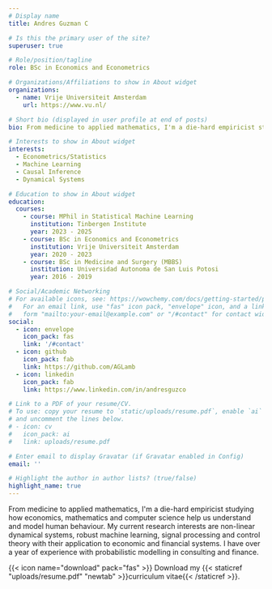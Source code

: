 ```yaml
---
# Display name
title: Andres Guzman C

# Is this the primary user of the site?
superuser: true

# Role/position/tagline
role: BSc in Economics and Econometrics

# Organizations/Affiliations to show in About widget
organizations:
  - name: Vrije Universiteit Amsterdam
    url: https://www.vu.nl/

# Short bio (displayed in user profile at end of posts)
bio: From medicine to applied mathematics, I'm a die-hard empiricist studying how economics, mathematics and computer science help us understand and model human behaviour.

# Interests to show in About widget
interests:
  - Econometrics/Statistics
  - Machine Learning
  - Causal Inference
  - Dynamical Systems

# Education to show in About widget
education:
  courses:
    - course: MPhil in Statistical Machine Learning
      institution: Tinbergen Institute
      year: 2023 - 2025
    - course: BSc in Economics and Econometrics
      institution: Vrije Universiteit Amsterdam
      year: 2020 - 2023
    - course: BSc in Medicine and Surgery (MBBS)
      institution: Universidad Autonoma de San Luis Potosi
      year: 2016 - 2019

# Social/Academic Networking
# For available icons, see: https://wowchemy.com/docs/getting-started/page-builder/#icons
#   For an email link, use "fas" icon pack, "envelope" icon, and a link in the
#   form "mailto:your-email@example.com" or "/#contact" for contact widget.
social:
  - icon: envelope
    icon_pack: fas
    link: '/#contact'
  - icon: github
    icon_pack: fab
    link: https://github.com/AGLamb
  - icon: linkedin
    icon_pack: fab
    link: https://www.linkedin.com/in/andresguzco

# Link to a PDF of your resume/CV.
# To use: copy your resume to `static/uploads/resume.pdf`, enable `ai` icons in `params.toml`,
# and uncomment the lines below.
# - icon: cv
#   icon_pack: ai
#   link: uploads/resume.pdf

# Enter email to display Gravatar (if Gravatar enabled in Config)
email: ''

# Highlight the author in author lists? (true/false)
highlight_name: true
---
```


From medicine to applied mathematics, I'm a die-hard empiricist studying how economics, mathematics and computer science help us understand and model human behaviour. My current research interests are non-linear dynamical systems, robust machine learning, signal processing and control theory with their application to economic and financial systems. I have over a year of experience with probabilistic modelling in consulting and finance.

{{< icon name="download" pack="fas" >}} Download my {{< staticref "uploads/resume.pdf" "newtab" >}}curriculum vitae{{< /staticref >}}.
